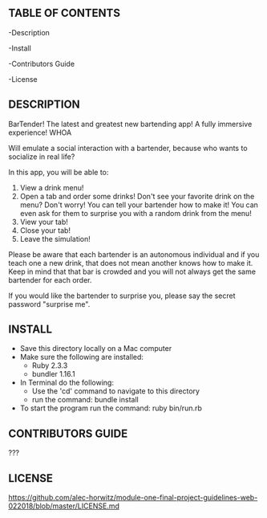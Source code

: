 TABLE OF CONTENTS
---------------------
-Description

-Install

-Contributors Guide

-License



DESCRIPTION
---------------------
BarTender! The latest and greatest new bartending app! A fully immersive experience! WHOA

Will emulate a social interaction with a bartender, because who wants to socialize in real life?

In this app, you will be able to:
  1. View a drink menu!
  2. Open a tab and order some drinks! Don't see your favorite drink on the menu? Don't worry! You can tell your bartender how to make it! You can even ask for them to surprise you with a random drink from the menu!
  3. View your tab!
  4. Close your tab!
  5. Leave the simulation!

Please be aware that each bartender is an autonomous individual and if you teach one a new drink, that does not mean another knows how to make it. Keep in mind that that bar is crowded and you will not always get the same bartender for each order.

If you would like the bartender to surprise you, please say the secret password "surprise me".



INSTALL
---------------------
* Save this directory locally on a Mac computer
* Make sure the following are installed:
  * Ruby 2.3.3
  * bundler 1.16.1
* In Terminal do the following:
  * Use the 'cd' command to navigate to this directory
  * run the command: bundle install
* To start the program run the command: ruby bin/run.rb



CONTRIBUTORS GUIDE
---------------------
???


LICENSE
---------------------
https://github.com/alec-horwitz/module-one-final-project-guidelines-web-022018/blob/master/LICENSE.md
